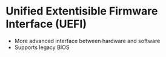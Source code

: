 # Unified Extentisible Firmware Interface (UEFI)
- More advanced interface between hardware and software
- Supports legacy BIOS

